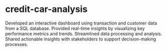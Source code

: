 # credit-car-analysis
Developed an interactive dashboard using transaction and customer data from a SQL database.
Provided real-time insights by visualizing key performance metrics and trends.
Streamlined data processing and analysis.
Shared actionable insights with stakeholders to support decision-making processes.
